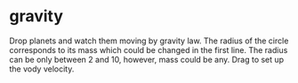 # gravity
Drop planets and watch them moving by gravity law. The radius of the circle corresponds to its mass which could be changed in the first line. The radius can be only between 2 and 10, however, mass could be any. Drag to set up the vody velocity.
